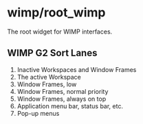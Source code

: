 # wimp/root_wimp

The root widget for WIMP interfaces.


## WIMP G2 Sort Lanes

1. Inactive Workspaces and Window Frames
2. The active Workspace
3. Window Frames, low
4. Window Frames, normal priority
5. Window Frames, always on top
6. Application menu bar, status bar, etc.
7. Pop-up menus
